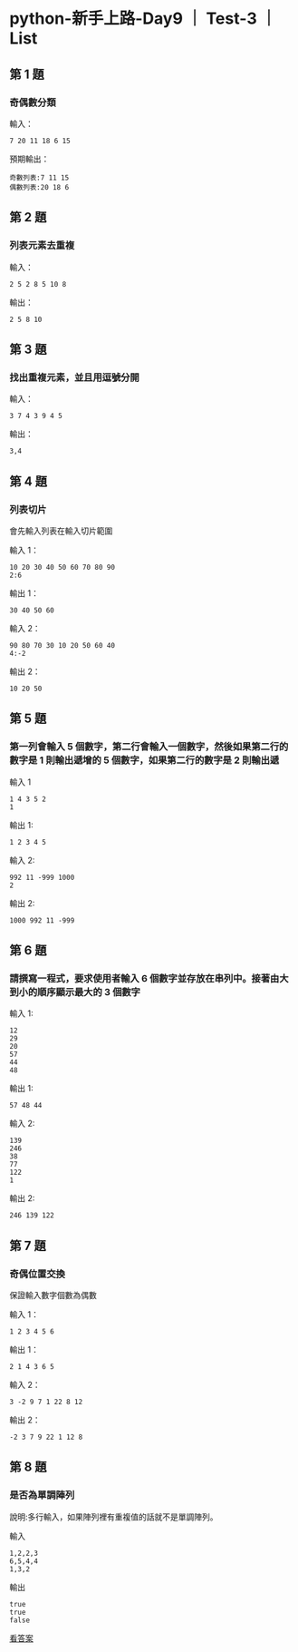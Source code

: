 # python-新手上路-Day9 ｜ Test-3 ｜ List

## 第 1 題

### 奇偶數分類

輸入：

```
7 20 11 18 6 15
```

預期輸出：

```
奇數列表:7 11 15
偶數列表:20 18 6
```

## 第 2 題

### 列表元素去重複

輸入：

```
2 5 2 8 5 10 8
```

輸出：

```
2 5 8 10
```

## 第 3 題

### 找出重複元素，並且用逗號分開

輸入：

```
3 7 4 3 9 4 5
```

輸出：

```
3,4
```

## 第 4 題

### 列表切片

會先輸入列表在輸入切片範圍

輸入 1：

```
10 20 30 40 50 60 70 80 90
2:6
```

輸出 1：

```
30 40 50 60
```

輸入 2：

```
90 80 70 30 10 20 50 60 40
4:-2
```

輸出 2：

```
10 20 50
```

## 第 5 題

### 第一列會輸入 5 個數字，第二行會輸入一個數字，然後如果第二行的數字是 1 則輸出遞增的 5 個數字，如果第二行的數字是 2 則輸出遞

輸入 1

```
1 4 3 5 2
1
```

輸出 1:

```
1 2 3 4 5
```

輸入 2:

```
992 11 -999 1000
2
```

輸出 2:

```
1000 992 11 -999
```

## 第 6 題

### 請撰寫一程式，要求使用者輸入 6 個數字並存放在串列中。接著由大到小的順序顯示最大的 3 個數字

輸入 1:

```
12
29
20
57
44
48
```

輸出 1:

```
57 48 44
```

輸入 2:

```
139
246
38
77
122
1
```

輸出 2:

```
246 139 122
```

## 第 7 題

### 奇偶位置交換

保證輸入數字個數為偶數

輸入 1：

```
1 2 3 4 5 6
```

輸出 1：

```
2 1 4 3 6 5
```

輸入 2：

```
3 -2 9 7 1 22 8 12
```

輸出 2：

```
-2 3 7 9 22 1 12 8
```

## 第 8 題

### 是否為單調陣列

說明:多行輸入，如果陣列裡有重複值的話就不是單調陣列。

輸入

```
1,2,2,3
6,5,4,4
1,3,2
```

輸出

```
true
true
false
```

[看答案](./Day9-answer.md)